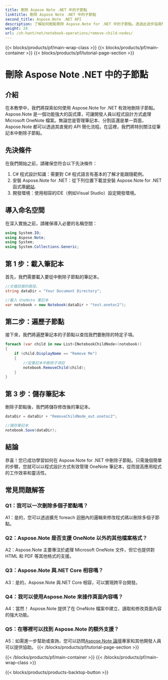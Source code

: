 ```yaml
---
title: 刪除 Aspose Note .NET 中的子節點
linktitle: 刪除 Aspose Note .NET 中的子節點
second_title: Aspose.Note .NET API
description: 了解如何輕鬆刪除 Aspose.Note for .NET 中的子節點。透過此逐步指南簡化 OneNote 檔案管理。
weight: 24
url: /zh-hant/net/notebook-operations/remove-child-nodes/
---
```


{{< blocks/products/pf/main-wrap-class >}}
{{< blocks/products/pf/main-container >}}
{{< blocks/products/pf/tutorial-page-section >}}

# 刪除 Aspose Note .NET 中的子節點

## 介紹

在本教學中，我們將探索如何使用 Aspose.Note for .NET 有效地刪除子節點。 Aspose.Note 是一個功能強大的函式庫，可讓開發人員以程式設計方式處理 Microsoft OneNote 檔案。無論您是管理筆記本、分割區還是單一頁面，Aspose.Note 都可以透過其直覺的 API 簡化流程。在這裡，我們將特別關注從筆記本中刪除子節點。

## 先決條件

在我們開始之前，請確保您符合以下先決條件：
1. C# 程式設計知識：需要對 C# 程式語言有基本的了解才能跟隨範例。
2. 安裝 Aspose.Note for .NET：從下列位置下載並安裝 Aspose.Note for .NET 函式庫[網站](https://releases.aspose.com/note/net/).
3. 開發環境：使用相容的IDE（例如Visual Studio）設定開發環境。

## 導入命名空間

在深入實施之前，請確保導入必要的名稱空間：

```csharp
using System.IO;
using Aspose.Note;
using System;
using System.Collections.Generic;
```

## 第 1 步：載入筆記本

首先，我們需要載入要從中刪除子節點的筆記本。

```csharp
//文檔目錄的路徑。
string dataDir = "Your Document Directory";

//載入 OneNote 筆記本
var notebook = new Notebook(dataDir + "test.onetoc2");
```

## 第二步：遍歷子節點

接下來，我們將遍歷筆記本的子節點以查找我們要刪除的特定子項。

```csharp
foreach (var child in new List<INotebookChildNode>(notebook))
{
    if (child.DisplayName == "Remove Me")
    {
        //從筆記本中刪除子項目
        notebook.RemoveChild(child);
    }
}
```

## 第 3 步：儲存筆記本

刪除子節點後，我們將儲存修改後的筆記本。

```csharp
dataDir = dataDir + "RemoveChildNode_out.onetoc2";

//儲存筆記本
notebook.Save(dataDir);
```

## 結論

恭喜！您已成功學習如何在 Aspose.Note for .NET 中刪除子節點。只需幾個簡單的步驟，您就可以以程式設計方式有效管理 OneNote 筆記本，從而提高應用程式的工作效率和靈活性。

## 常見問題解答

### Q1：我可以一次刪除多個子節點嗎？

A1：是的，您可以透過擴充 foreach 迴圈內的邏輯來修改程式碼以刪除多個子節點。

### Q2：Aspose.Note 是否支援 OneNote 以外的其他檔案格式？

A2：Aspose.Note 主要專注於處理 Microsoft OneNote 文件，但它也提供對 HTML 和 PDF 等其他格式的支援。

### Q3：Aspose.Note 與.NET Core 相容嗎？

A3：是的，Aspose.Note 與.NET Core 相容，可以實現跨平台開發。

### Q4：我可以使用Aspose.Note 來操作頁面內容嗎？

A4：當然！ Aspose.Note 提供了在 OneNote 檔案中建立、讀取和修改頁面內容的強大功能。

### Q5：在哪裡可以找到 Aspose.Note 的額外支援？

 A5：如需進一步幫助或查詢，您可以訪問[Aspose.Note 論壇](https://forum.aspose.com/c/note/28)專家和其他開發人員可以提供協助。
{{< /blocks/products/pf/tutorial-page-section >}}

{{< /blocks/products/pf/main-container >}}
{{< /blocks/products/pf/main-wrap-class >}}

{{< blocks/products/products-backtop-button >}}

